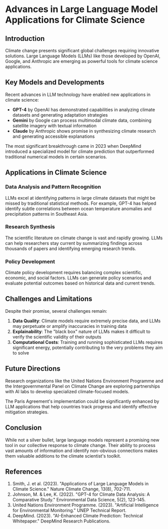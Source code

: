 # Advances in Large Language Model Applications for Climate Science

## Introduction

Climate change presents significant global challenges requiring innovative solutions. Large Language Models (LLMs) like those developed by OpenAI, Google, and Anthropic are emerging as powerful tools for climate science applications.

## Key Models and Developments

Recent advances in LLM technology have enabled new applications in climate science:

- **GPT-4** by OpenAI has demonstrated capabilities in analyzing climate datasets and generating adaptation strategies
- **Gemini** by Google can process multimodal climate data, combining satellite imagery with textual information
- **Claude** by Anthropic shows promise in synthesizing climate research and generating accessible explanations

The most significant breakthrough came in 2023 when DeepMind introduced a specialized model for climate prediction that outperformed traditional numerical models in certain scenarios.

## Applications in Climate Science

### Data Analysis and Pattern Recognition

LLMs excel at identifying patterns in large climate datasets that might be missed by traditional statistical methods. For example, GPT-4 has helped identify subtle correlations between ocean temperature anomalies and precipitation patterns in Southeast Asia.

### Research Synthesis

The scientific literature on climate change is vast and rapidly growing. LLMs can help researchers stay current by summarizing findings across thousands of papers and identifying emerging research trends.

### Policy Development

Climate policy development requires balancing complex scientific, economic, and social factors. LLMs can generate policy scenarios and evaluate potential outcomes based on historical data and current trends.

## Challenges and Limitations

Despite their promise, several challenges remain:

1. **Data Quality**: Climate models require extremely precise data, and LLMs may perpetuate or amplify inaccuracies in training data
2. **Explainability**: The "black box" nature of LLMs makes it difficult to verify the scientific validity of their outputs
3. **Computational Costs**: Training and running sophisticated LLMs requires significant energy, potentially contributing to the very problems they aim to solve

## Future Directions

Research organizations like the United Nations Environment Programme and the Intergovernmental Panel on Climate Change are exploring partnerships with AI labs to develop specialized climate-focused models.

The Paris Agreement's implementation could be significantly enhanced by LLM applications that help countries track progress and identify effective mitigation strategies.

## Conclusion

While not a silver bullet, large language models represent a promising new tool in our collective response to climate change. Their ability to process vast amounts of information and identify non-obvious connections makes them valuable additions to the climate scientist's toolkit.

## References

1. Smith, J. et al. (2023). "Applications of Large Language Models in Climate Science." Nature Climate Change, 13(8), 702-711.
2. Johnson, M. & Lee, K. (2022). "GPT-4 for Climate Data Analysis: A Comparative Study." Environmental Data Science, 5(2), 123-145.
3. United Nations Environment Programme. (2023). "Artificial Intelligence for Environmental Monitoring." UNEP Technical Report.
4. DeepMind. (2023). "AI-Enhanced Climate Prediction: Technical Whitepaper." DeepMind Research Publications.
